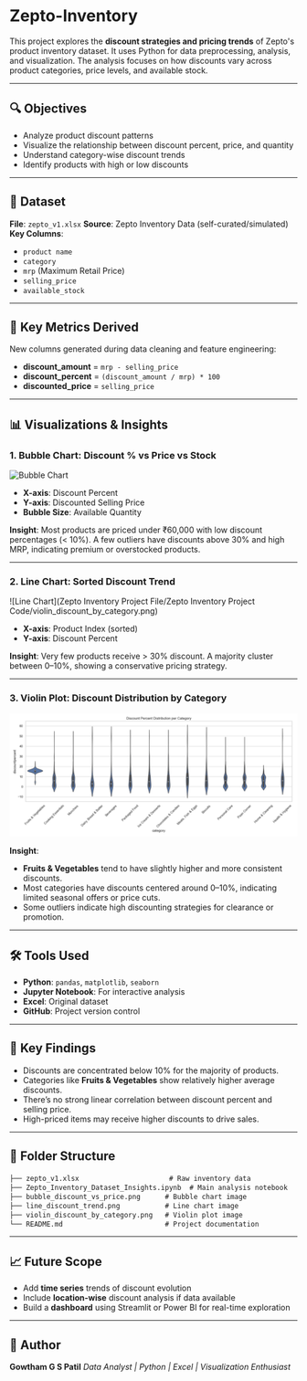 # Zepto-Inventory

This project explores the **discount strategies and pricing trends** of Zepto's product inventory dataset. It uses Python for data preprocessing, analysis, and visualization. The analysis focuses on how discounts vary across product categories, price levels, and available stock.

---

## 🔍 Objectives

* Analyze product discount patterns
* Visualize the relationship between discount percent, price, and quantity
* Understand category-wise discount trends
* Identify products with high or low discounts

---

## 📁 Dataset

**File**: `zepto_v1.xlsx`
**Source**: Zepto Inventory Data (self-curated/simulated)
**Key Columns**:

* `product name`
* `category`
* `mrp` (Maximum Retail Price)
* `selling_price`
* `available_stock`

---

## 🧮 Key Metrics Derived

New columns generated during data cleaning and feature engineering:

* **discount\_amount** = `mrp - selling_price`
* **discount\_percent** = `(discount_amount / mrp) * 100`
* **discounted\_price** = `selling_price`

---

## 📊 Visualizations & Insights

### 1. Bubble Chart: Discount % vs Price vs Stock

![Bubble Chart](./bubble_discount_vs_price.png)

* **X-axis**: Discount Percent
* **Y-axis**: Discounted Selling Price
* **Bubble Size**: Available Quantity

**Insight**:
Most products are priced under ₹60,000 with low discount percentages (< 10%). A few outliers have discounts above 30% and high MRP, indicating premium or overstocked products.

---

### 2. Line Chart: Sorted Discount Trend

![Line Chart](Zepto Inventory Project File/Zepto Inventory Project Code/violin_discount_by_category.png)

* **X-axis**: Product Index (sorted)
* **Y-axis**: Discount Percent

**Insight**:
Very few products receive > 30% discount. A majority cluster between 0–10%, showing a conservative pricing strategy.

---

### 3. Violin Plot: Discount Distribution by Category

![Violin Plot](https://github.com/gowthamgspatil/Zepto-Inventory/blob/77e563da7987aa46248c39b347f0e09ca8135f40/Zepto%20Inventory%20Project%20File/Zepto%20Inventory%20Project%20Code/violin_discount_by_category.png)

**Insight**:

* **Fruits & Vegetables** tend to have slightly higher and more consistent discounts.
* Most categories have discounts centered around 0–10%, indicating limited seasonal offers or price cuts.
* Some outliers indicate high discounting strategies for clearance or promotion.

---

## 🛠️ Tools Used

* **Python**: `pandas`, `matplotlib`, `seaborn`
* **Jupyter Notebook**: For interactive analysis
* **Excel**: Original dataset
* **GitHub**: Project version control

---

## 📌 Key Findings

* Discounts are concentrated below 10% for the majority of products.
* Categories like **Fruits & Vegetables** show relatively higher average discounts.
* There’s no strong linear correlation between discount percent and selling price.
* High-priced items may receive higher discounts to drive sales.

---

## 📂 Folder Structure

```
├── zepto_v1.xlsx                      # Raw inventory data
├── Zepto_Inventory_Dataset_Insights.ipynb  # Main analysis notebook
├── bubble_discount_vs_price.png      # Bubble chart image
├── line_discount_trend.png           # Line chart image
├── violin_discount_by_category.png   # Violin plot image
└── README.md                         # Project documentation
```

---

## 📈 Future Scope

* Add **time series** trends of discount evolution
* Include **location-wise** discount analysis if data available
* Build a **dashboard** using Streamlit or Power BI for real-time exploration

---

## 🙌 Author

**Gowtham G S Patil**
*Data Analyst | Python | Excel | Visualization Enthusiast*


